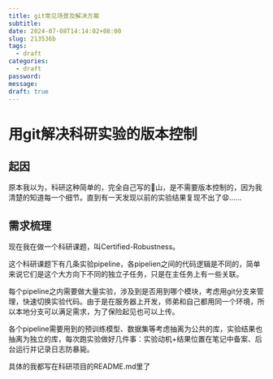 ```yaml
---
title: git常见场景及解决方案
subtitle: 
date: 2024-07-08T14:14:02+08:00
slug: 213536b
tags:
  - draft
categories:
  - draft
password: 
message: 
draft: true
---
```

# 用git解决科研实验的版本控制

## 起因

原本我以为，科研这种简单的，完全自己写的💩山，是不需要版本控制的，因为我清楚的知道每一个细节。直到有一天发现以前的实验结果复现不出了😧……

## 需求梳理

现在我在做一个科研课题，叫Certified-Robustness。

这个科研课题下有几条实验pipeline，各pipelien之间的代码逻辑是不同的，简单来说它们是这个大方向下不同的独立子任务，只是在主任务上有一些关联。

每个pipeline之内需要做大量实验，涉及到是否用到哪个模块，考虑用git分支来管理，快速切换实验代码。由于是在服务器上开发，师弟和自己都用同一个环境，所以本地分支可以满足需求，为了保险起见也可以上传。

各个pipeline需要用到的预训练模型、数据集等考虑抽离为公共的库，实验结果也抽离为独立的库，每次跑实验做好几件事：实验动机+结果位置在笔记中备案、后台运行并记录日志防暴毙。

具体的我都写在科研项目的README.md里了



